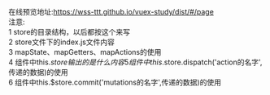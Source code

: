 在线预览地址:https://wss-ttt.github.io/vuex-study/dist/#/page  
注意:  
1 store的目录结构，以后都按这个来写  
2 store文件下的index.js文件内容  
3 mapState、mapGetters、mapActions的使用  
4 组件中this.$store输出的是什么内容  
5 组件中this.$store.dispatch('action的名字',传递的数据)的使用  
6 组件中this.$store.commit('mutations的名字',传递的数据)的使用  
